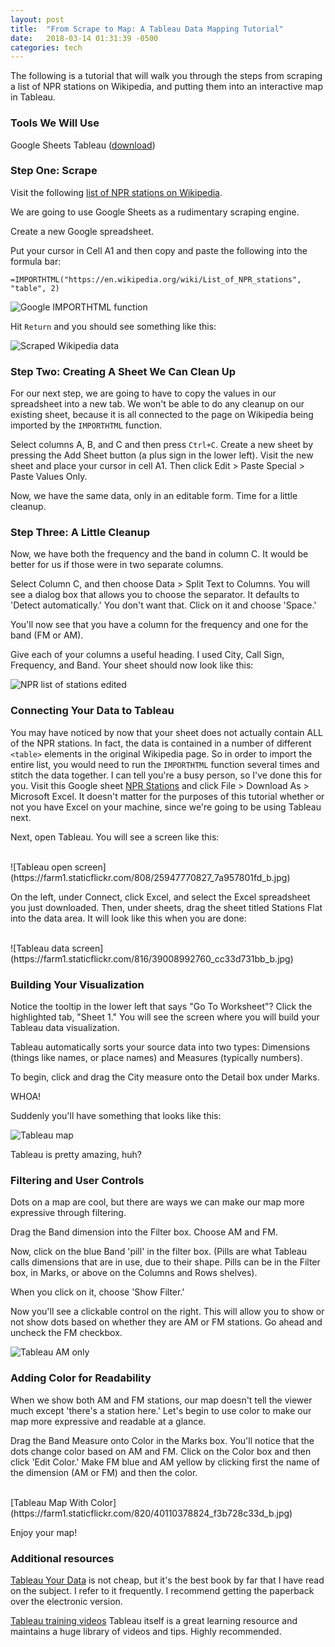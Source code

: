 ```yaml
---
layout: post
title:  "From Scrape to Map: A Tableau Data Mapping Tutorial"
date:   2018-03-14 01:31:39 -0500
categories: tech
---
```


The following is a tutorial that will walk you through the steps from scraping a list of NPR stations on Wikipedia, and putting them into an interactive map in Tableau.

### Tools We Will Use

Google Sheets
Tableau ([download](https://www.tableau.com/trial/download-tableau?utm_campaign_id=2017049&utm_campaign=Prospecting-CORE-ALL-ALL-ALL-ALL&utm_medium=Paid+Search&utm_source=Google+Search&utm_language=EN&utm_country=USCA&kw=tableau%20download&adgroup=CTX-Brand-Download-E&adused=216190377076&matchtype=e&placement=&gclid=EAIaIQobChMI8uOavtjt2QIVHZ7ACh3qBwoYEAAYASAAEgIUc_D_BwE&gclsrc=aw.ds&dclid=CObMub_Y7dkCFcZCDAod3XwOjA))

### Step One: Scrape

Visit the following [list of NPR stations on Wikipedia](https://en.wikipedia.org/wiki/List_of_NPR_stations).

We are going to use Google Sheets as a rudimentary scraping engine.

Create a new Google spreadsheet.

Put your cursor in Cell A1 and then copy and paste the following into the formula bar:

`=IMPORTHTML("https://en.wikipedia.org/wiki/List_of_NPR_stations", "table", 2)`

![Google IMPORTHTML function](https://farm1.staticflickr.com/794/26949055268_05d253c86f_b.jpg)

Hit `Return` and you should see something like this:

![Scraped Wikipedia data](https://farm1.staticflickr.com/783/40777051602_313c7f3b1c_b.jpg)

### Step Two: Creating A Sheet We Can Clean Up

For our next step, we are going to have to copy the values in our spreadsheet into a new tab. We won't be able to do any cleanup on our existing sheet, because it is all connected to the page on Wikipedia being imported by the `IMPORTHTML` function.

Select columns A, B, and C and then press `Ctrl+C`. Create a new sheet by pressing the Add Sheet button (a plus sign in the lower left). Visit the new sheet and place your cursor in cell A1. Then click Edit > Paste Special > Paste Values Only.

Now, we have the same data, only in an editable form. Time for a little cleanup.

### Step Three: A Little Cleanup

Now, we have both the frequency and the band in column C. It would be better for us if those were in two separate columns.

Select Column C, and then choose Data > Split Text to Columns. You will see a dialog box that allows you to choose the separator. It defaults to 'Detect automatically.' You don't want that. Click on it and choose 'Space.'

You'll now see that you have a column for the frequency and one for the band (FM or AM).

Give each of your columns a useful heading. I used City, Call Sign, Frequency, and Band.  Your sheet should now look like this:

![NPR list of stations edited](https://farm1.staticflickr.com/808/26949248988_48d2b1eb4d_b.jpg)

### Connecting Your Data to Tableau

You may have noticed by now that your sheet does not actually contain ALL of the NPR stations. In fact, the data is contained in a number of different `<table>` elements in the original Wikipedia page. So in order to import the entire list, you would need to run the `IMPORTHTML` function several times and stitch the data together. I can tell you're a busy person, so I've done this for you.  Visit this Google sheet [NPR Stations](https://docs.google.com/spreadsheets/d/1DTNzRyNzsJGOh6TVugO3E00YmMKhZsSHWeNc9ahubvE/edit?usp=sharing) and click File > Download As > Microsoft Excel. It doesn't matter for the purposes of this tutorial whether or not you have Excel on your machine, since we're going to be using Tableau next.

Next, open Tableau.  You will see a screen like this:

<br>
![Tableau open screen](https://farm1.staticflickr.com/808/25947770827_7a957801fd_b.jpg)
<br>

On the left, under Connect, click Excel, and select the Excel spreadsheet you just downloaded. Then, under sheets, drag the sheet titled Stations Flat
into the data area. It will look like this when you are done:

<br>
![Tableau data screen](https://farm1.staticflickr.com/816/39008992760_cc33d731bb_b.jpg)

### Building Your Visualization

Notice the tooltip in the lower left that says "Go To Worksheet"? Click the highlighted tab, "Sheet 1." You will see the screen where you will build your Tableau data visualization.

Tableau automatically sorts your source data into two types: Dimensions (things like names, or place names) and Measures (typically numbers).

To begin, click and drag the City measure onto the Detail box under Marks.

WHOA!

Suddenly you'll have something that looks like this:<br>

![Tableau map](https://farm5.staticflickr.com/4771/39009172240_c457252692_b.jpg)<br>

Tableau is pretty amazing, huh?

### Filtering and User Controls

Dots on a map are cool, but there are ways we can make our map more expressive through filtering.

Drag the Band dimension into the Filter box. Choose AM and FM.

Now, click on the blue Band 'pill' in the filter box. (Pills are what Tableau calls dimensions that are in use, due to their shape. Pills can be in the Filter box, in Marks, or above on the Columns and Rows shelves).

When you click on it, choose 'Show Filter.'

Now you'll see a clickable control on the right. This will allow you to show or not show dots based on whether they are AM or FM stations. Go ahead and uncheck the FM checkbox.

![Tableau AM only](https://farm5.staticflickr.com/4784/26949605088_dcf9c06fce_b.jpg)

### Adding Color for Readability

When we show both AM and FM stations, our map doesn't tell the viewer much except 'there's a station here.' Let's begin to use color to make our map more expressive and readable at a glance.

Drag the Band Measure onto Color in the Marks box.  You'll notice that the dots change color based on AM and FM.  Click on the Color box and then click 'Edit Color.' Make FM blue and AM yellow by clicking first the name of the dimension (AM or FM) and then the color.

<br>
[Tableau Map With Color](https://farm1.staticflickr.com/820/40110378824_f3b728c33d_b.jpg)
<br>

Enjoy your map!

### Additional resources

[Tableau Your Data](https://www.amazon.com/gp/product/1119001196/ref=as_li_tl?ie=UTF8&camp=1789&creative=9325&creativeASIN=1119001196&linkCode=as2&tag=lisawilliam0a-20&linkId=bb0a42f78af85e3ebebedb74c27e8226) is not cheap, but it's the best book by far that I have read on the subject. I refer to it frequently. I recommend getting the paperback over the electronic version.

[Tableau training videos](https://www.tableau.com/learn/training) Tableau itself is a great learning resource and maintains a huge library of videos and tips. Highly recommended.
